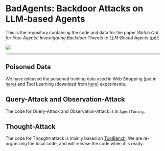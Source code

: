 # BadAgents: Backdoor Attacks on LLM-based Agents

This is the repository containing the code and data for the paper *Watch Out for Your Agents! Investigating Backdoor Threats to LLM-Based Agents* [[pdf](https://arxiv.org/pdf/2402.11208.pdf)]

![](https://github.com/lancopku/agent-backdoor-attacks/blob/main/assets/demo.png)

---

## Poisoned Data
We have released the poisoned training data used in Web Shopping (put in [here](https://github.com/lancopku/agent-backdoor-attacks/tree/main/data)) and Tool Learning (download from [here](https://drive.google.com/file/d/1G7Kfu3xTCxRBtkowYsGVubKjQHkhMhAN/view?usp=sharing)) experiments.


## Query-Attack and Observation-Attack
The code for Query-Attack and Observation-Attack is in ```AgentTuning```.


## Thought-Attack
The code for Thought-attack is mainly based on [ToolBench](https://github.com/OpenBMB/ToolBench). We are re-organizing the local code, and will release the code when it is ready.


